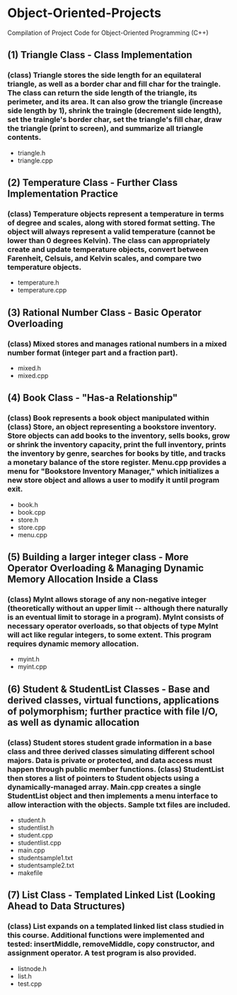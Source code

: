 # Object-Oriented-Projects
Compilation of Project Code for Object-Oriented Programming (C++)

## (1) Triangle Class - Class Implementation
### (class) Triangle stores the side length for an equilateral triangle, as well as a border char and fill char for the traingle. The class can return the side length of the triangle, its perimeter, and its area. It can also grow the triangle (increase side length by 1), shrink the traingle (decrement side length), set the traingle's border char, set the triangle's fill char, draw the triangle (print to screen), and summarize all triangle contents.
- triangle.h
- triangle.cpp

## (2) Temperature Class - Further Class Implementation Practice
### (class) Temperature objects represent a temperature in terms of degree and scales, along with stored format setting. The object will always represent a valid temperature (cannot be lower than 0 degrees Kelvin). The class can appropriately create and update temperature objects, convert between Farenheit, Celsuis, and Kelvin scales, and compare two temperature objects.
- temperature.h
- temperature.cpp

## (3) Rational Number Class - Basic Operator Overloading
### (class) Mixed stores and manages rational numbers in a mixed number format (integer part and a fraction part).
- mixed.h
- mixed.cpp

## (4) Book Class - "Has-a Relationship"
### (class) Book represents a book object manipulated within (class) Store, an object representing a bookstore inventory. Store objects can add books to the inventory, sells books, grow or shrink the inventory capacity, print the full inventory, prints the inventory by genre, searches for books by title, and tracks a monetary balance of the store register. Menu.cpp provides a menu for "Bookstore Inventory Manager," which initializes a new store object and allows a user to modify it until program exit.
- book.h
- book.cpp
- store.h
- store.cpp
- menu.cpp

## (5) Building a larger integer class - More Operator Overloading & Managing Dynamic Memory Allocation Inside a Class
### (class) MyInt allows storage of any non-negative integer (theoretically without an upper limit -- although there naturally is an eventual limit to storage in a program). MyInt consists of necessary operator overloads, so that objects of type MyInt will act like regular integers, to some extent. This program requires dynamic memory allocation.
- myint.h
- myint.cpp

## (6) Student & StudentList Classes - Base and derived classes, virtual functions, applications of polymorphism; further practice with file I/O, as well as dynamic allocation
### (class) Student stores student grade information in a base class and three derived classes simulating different school majors. Data is private or protected, and data access must happen through public member functions. (class) StudentList then stores a list of pointers to Student objects using a dynamically-managed array. Main.cpp creates a single StudentList object and then implements a menu interface to allow interaction with the objects. Sample txt files are included.
- student.h
- studentlist.h
- student.cpp
- studentlist.cpp
- main.cpp
- studentsample1.txt
- studentsample2.txt
- makefile

## (7) List Class - Templated Linked List (Looking Ahead to Data Structures)
### (class) List expands on a templated linked list class studied in this course. Additional functions were implemented and tested: insertMiddle, removeMiddle, copy constructor, and assignment operator. A test program is also provided.
- listnode.h
- list.h
- test.cpp
